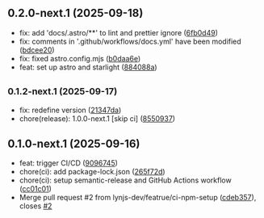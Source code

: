 ## 0.2.0-next.1 (2025-09-18)

* fix: add 'docs/.astro/**' to lint and prettier ignore ([6fb0d49](https://github.com/lynjs-dev/lynjs/commit/6fb0d49))
* fix: comments in '.github/workflows/docs.yml' have been modified ([bdcee20](https://github.com/lynjs-dev/lynjs/commit/bdcee20))
* fix: fixed astro.config.mjs ([b0daa6e](https://github.com/lynjs-dev/lynjs/commit/b0daa6e))
* feat: set up astro and starlight ([884088a](https://github.com/lynjs-dev/lynjs/commit/884088a))

## <small>0.1.2-next.1 (2025-09-17)</small>

* fix: redefine version ([21347da](https://github.com/lynjs-dev/lynjs/commit/21347da))
* chore(release): 1.0.0-next.1 [skip ci] ([8550937](https://github.com/lynjs-dev/lynjs/commit/8550937))

## 0.1.0-next.1 (2025-09-16)

* feat: trigger CI/CD ([9096745](https://github.com/lynjs-dev/lynjs/commit/9096745))
* chore(ci): add package-lock.json ([265f72d](https://github.com/lynjs-dev/lynjs/commit/265f72d))
* chore(ci): setup semantic-release and GitHub Actions workflow ([cc01c01](https://github.com/lynjs-dev/lynjs/commit/cc01c01))
* Merge pull request #2 from lynjs-dev/featrue/ci-npm-setup ([cdeb357](https://github.com/lynjs-dev/lynjs/commit/cdeb357)), closes [#2](https://github.com/lynjs-dev/lynjs/issues/2)
